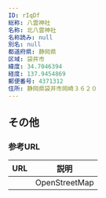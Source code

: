 ```yaml
---
ID: rIqDf
総称: 八雲神社
名称: 北八雲神社
名称読み: null
別名: null
都道府県: 静岡県
区域: 袋井市
緯度: 34.7046394
経度: 137.9454869
郵便番号: 4371312
住所: 静岡県袋井市岡崎３６２０
---
```


## その他

### 参考URL

| URL | 説明          |
| --- | ------------- |
|     | OpenStreetMap |
